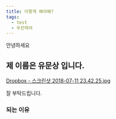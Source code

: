 ```yaml
---
title: 이렇게 해야해?
tags:
  - test
  - 두칸띄어
---
```

안녕하세요
## 제 이름은 유문상 입니다.
[Dropbox - 스크린샷 2018-07-11 23.42.25.jpg](https://www.dropbox.com/s/kgrk4qle6c6a83e/%EC%8A%A4%ED%81%AC%EB%A6%B0%EC%83%B7%202018-07-11%2023.42.25.jpg?dl=0)

잘 부탁드립니다.

### 되는 이유
